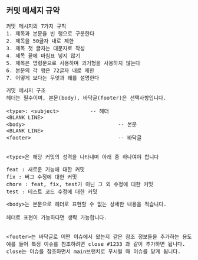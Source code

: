 <h2>커밋 메세지 규약</h2>
<pre>커밋 메시지의 7가지 규칙
1. 제목과 본문을 빈 행으로 구분한다
2. 제목을 50글자 내로 제한
3. 제목 첫 글자는 대문자로 작성
4. 제목 끝에 마침표 넣지 않기
5. 제목은 명령문으로 사용하며 과거형을 사용하지 않는다
6. 본문의 각 행은 72글자 내로 제한
7. 어떻게 보다는 무엇과 왜를 설명한다
</pre>



<pre>커밋 메시지 구조
헤더는 필수이며, 본문(body), 바닥글(footer)은 선택사항입니다.

&lt;type&gt;: &lt;subject&gt;          -- 헤더
&lt;BLANK LINE&gt;
&lt;body&gt;                              -- 본문
&lt;BLANK LINE&gt;
&lt;footer&gt;                            -- 바닥글


&lt;type&gt;은 해당 커밋의 성격을 나타내며 아래 중 하나여야 합니다
</pre> 
<pre>
feat : 새로운 기능에 대한 커밋
fix : 버그 수정에 대한 커밋
chore : feat, fix, test가 아닌 그 외 수정에 대한 커밋
test : 테스트 코드 수정에 대한 커밋
</pre>
<pre>
&lt;body&gt;는 본문으로 헤더로 표현할 수 없는 상세한 내용을 적습니다.

헤더로 표현이 가능하다면 생략 가능합니다.


&lt;footer&gt;는 바닥글로 어떤 이슈에서 왔는지 같은 참조 정보들을 추가하는 용도로 사용합니다
예를 들어 특정 이슈를 참조하려면 close #1233 과 같이 추가하면 됩니다.
close는 이슈를 참조하면서 main브랜치로 푸시될 때 이슈를 닫게 됩니다.
</pre>
